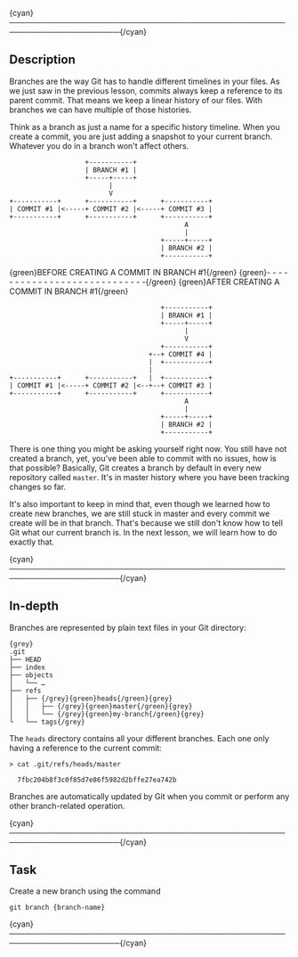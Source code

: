 {cyan}──────────────────────────────────────────────────────────────────────{/cyan}

## Description

Branches are the way Git has to handle different timelines in your files. As we just saw in the previous lesson, commits always keep a reference to its parent commit. That means we keep a linear history of our files. With branches we can have multiple of those histories.

Think as a branch as just a name for a specific history timeline. When you create a commit, you are just adding a snapshot to your current branch. Whatever you do in a branch won't affect others.

```
                   +-----------+
                   | BRANCH #1 |
                   +-----+-----+
                         |
                         V
+-----------+      +-----------+      +-----------+
| COMMIT #1 |<-----+ COMMIT #2 |<-----+ COMMIT #3 |
+-----------+      +-----------+      +-----------+
                                            A
                                            |
                                      +-----+-----+
                                      | BRANCH #2 |
                                      +-----------+
```
{green}BEFORE CREATING A COMMIT IN BRANCH #1{/green}
{green}- - - - - - - - - - - - - - - - - - - - - - - - - - - -{/green}
{green}AFTER CREATING A COMMIT IN BRANCH #1{/green}
```
                                      +-----------+
                                      | BRANCH #1 |
                                      +-----+-----+
                                            |
                                            V
                                      +-----------+
                                   +--+ COMMIT #4 |
                                   |  +-----------+
                                   |
+-----------+      +-----------+   |  +-----------+
| COMMIT #1 |<-----+ COMMIT #2 |<--+--+ COMMIT #3 |
+-----------+      +-----------+      +-----------+
                                            A
                                            |
                                      +-----+-----+
                                      | BRANCH #2 |
                                      +-----------+
```

There is one thing you might be asking yourself right now. You still have not created a branch, yet, you've been able to commit with no issues, how is that possible? Basically, Git creates a branch by default in every new repository called `master`. It's in master history where you have been tracking changes so far.

It's also important to keep in mind that, even though we learned how to create new branches, we are still stuck in master and every commit we create will be in that branch. That's because we still don't know how to tell Git what our current branch is. In the next lesson, we will learn how to do exactly that.

{cyan}──────────────────────────────────────────────────────────────────────{/cyan}

## In-depth

Branches are represented by plain text files in your Git directory:

    {grey}
    .git
    ├── HEAD
    ├── index
    ├── objects
    │   └── …
    ├── refs
    │   ├── {/grey}{green}heads{/green}{grey}
    │   │   ├── {/grey}{green}master{/green}{grey}
    │   │   └── {/grey}{green}my-branch{/green}{grey}
    └   └── tags{/grey}

The `heads` directory contains all your different branches. Each one only having a reference to the current commit:

```
> cat .git/refs/heads/master

  7fbc204b8f3c0f85d7e86f5982d2bffe27ea742b
```

Branches are automatically updated by Git when you commit or perform any other branch-related operation.

{cyan}──────────────────────────────────────────────────────────────────────{/cyan}

## Task

Create a new branch using the command
```
git branch {branch-name}
```

{cyan}──────────────────────────────────────────────────────────────────────{/cyan}
